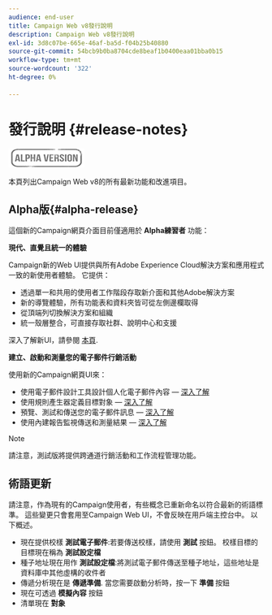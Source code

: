 ```yaml
---
audience: end-user
title: Campaign Web v8發行說明
description: Campaign Web v8發行說明
exl-id: 3d8c07be-665e-46af-ba5d-f04b25b40880
source-git-commit: 54bcb9b0ba8704cde8beaf1b0400eaa01bba0b15
workflow-type: tm+mt
source-wordcount: '322'
ht-degree: 0%

---
```


# 發行說明 {#release-notes}

![](../assets/do-not-localize/badge.png)

本頁列出Campaign Web v8的所有最新功能和改進項目。

## Alpha版{#alpha-release}

這個新的Campaign網頁介面目前僅適用於 **Alpha練習者** 功能：

**現代、直覺且統一的體驗**

Campaign新的Web UI提供與所有Adobe Experience Cloud解決方案和應用程式一致的新使用者體驗。 它提供：

* 透過單一和共用的使用者工作階段存取新介面和其他Adobe解決方案
* 新的導覽體驗，所有功能表和資料夾皆可從左側邊欄取得
* 從頂端列切換解決方案和組織
* 統一殼層整合，可直接存取社群、說明中心和支援
<!--
No search and pulse notifications in Alpha
-->

深入了解新UI，請參閱 [本頁](../get-started/user-interface.md).

**建立、啟動和測量您的電子郵件行銷活動**

使用新的Campaign網頁UI來：

* 使用電子郵件設計工具設計個人化電子郵件內容 —  [深入了解](../content/edit-content.md)
* 使用規則產生器定義目標對象 —  [深入了解](../audience/about-audiences.md)
* 預覽、測試和傳送您的電子郵件訊息 —  [深入了解](../monitor/prepare-send.md)
* 使用內建報告監視傳送和測量結果 —  [深入了解](../reporting/reports.md)

<!--
add info somewhere to remind users that
* they still have access to their console (+ link to v8 console doc)
* they keep their existing data (example: will be able to use their existing delivery templates to create deliveries)
-->

>[!NOTE]
>
>請注意，測試版將提供跨通道行銷活動和工作流程管理功能。

## 術語更新

請注意，作為現有的Campaign使用者，有些概念已重新命名以符合最新的術語標準。 這些變更只會套用至Campaign Web UI，不會反映在用戶端主控台中。 以下概述。

* 現在提供校樣 **測試電子郵件**:若要傳送校樣，請使用 **測試** 按鈕。 校樣目標的目標現在稱為 **測試設定檔**
* 種子地址現在用作 **測試設定檔**:將測試電子郵件傳送至種子地址，這些地址是資料庫中其他虛構的收件者
* 傳遞分析現在是 **傳遞準備**. 當您需要啟動分析時，按一下 **準備** 按鈕
* 現在可透過 **模擬內容** 按鈕
* 清單現在 **對象**
